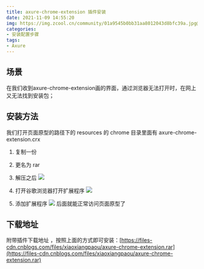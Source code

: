 ```yaml
---
title: axure-chrome-extension 插件安装
date: 2021-11-09 14:55:20 
img: https://img.zcool.cn/community/01a9545b0bb31aa8012043d8bfc39a.jpg@1280w_1280h_1e_1l_2o_100sh.jpg
categories: 
- 安装配置步骤
tags:
- Axure
---
```


## 场景

在我们收到axure-chrome-extension画的界面，通过浏览器无法打开时，在网上又无法找到安装包；

## 安装方法

我们打开页面原型的路径下的 resources 的 chrome 目录里面有 axure-chrome-extension.crx

1. 复制一份

2. 更名为 rar

3. 解压之后
   ![](https://img-blog.csdnimg.cn/802aef0711da4aeabaa323efd24024c7.png?x-oss-process=image/watermark,type_ZHJvaWRzYW5zZmFsbGJhY2s,shadow_50,text_Q1NETiBA5Zi75Zi755qE5aaZ5aaZ5bGL,size_20,color_FFFFFF,t_70,g_se,x_16)
 4. 打开谷歌浏览器打开扩展程序
    ![](https://img-blog.csdnimg.cn/ce5e72dee39a465887bb15415b135823.png?x-oss-process=image/watermark,type_ZHJvaWRzYW5zZmFsbGJhY2s,shadow_50,text_Q1NETiBA5Zi75Zi755qE5aaZ5aaZ5bGL,size_19,color_FFFFFF,t_70,g_se,x_16)
5. 添加扩展程序
   ![](https://img-blog.csdnimg.cn/d352196d53f44265b00fbbd068b95df1.png?x-oss-process=image/watermark,type_ZHJvaWRzYW5zZmFsbGJhY2s,shadow_50,text_Q1NETiBA5Zi75Zi755qE5aaZ5aaZ5bGL,size_20,color_FFFFFF,t_70,g_se,x_16)
    后面就能正常访问页面原型了

 ## 下载地址

附带插件下载地址 ，按照上面的方式即可安装：[https://files-cdn.cnblogs.com/files/xiaoxiangpaou/axure-chrome-extension.rar](https://files-cdn.cnblogs.com/files/xiaoxiangpaou/axure-chrome-extension.rar)